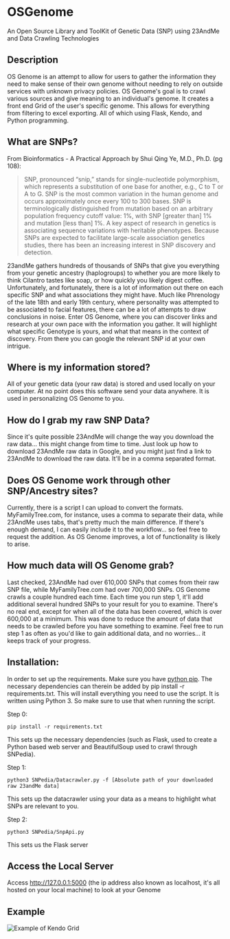 # OSGenome
An Open Source Library and ToolKit of Genetic Data (SNP) using 23AndMe and Data Crawling Technologies

## Description
OS Genome is an attempt to allow for users to gather the information they need to make sense of their own genome without needing to rely on outside services with unknown privacy policies. OS Genome's goal is to crawl various sources and give meaning to an individual's genome. It creates a front end Grid of the user's specific genome. This allows for everything from filtering to excel exporting. All of which using Flask, Kendo, and Python programming.


## What are SNPs?
From Bioinformatics - A Practical Approach by Shui Qing Ye, M.D., Ph.D. (pg 108):

>SNP, pronounced “snip,” stands for single-nucleotide polymorphism, which represents a substitution of one base for another, e.g., C to T or A to G. SNP is the most common variation in the human genome and occurs approximately once every 100 to 300 bases. SNP is terminologically distinguished from mutation based on an arbitrary population frequency cutoff value: 1%, with SNP [greater than] 1% and mutation [less than] 1%. A key aspect of research in genetics is associating sequence variations with heritable phenotypes. Because SNPs are expected to facilitate large-scale association genetics studies, there has been an increasing interest in SNP discovery and detection.

23andMe gathers hundreds of thousands of SNPs that give you everything from your genetic ancestry (haplogroups) to whether you are more likely to think Cilantro tastes like soap, or how quickly you likely digest coffee. Unfortunately, and fortunately, there is a lot of information out there on each specific SNP and what associations they might have. Much like Phrenology of the late 18th and early 19th century, where personality was attempted to be associated to facial features, there can be a lot of attempts to draw conclusions in noise. Enter OS Genome, where you can discover links and research at your own pace with the information you gather. It will highlight what specific Genotype is yours, and what that means in the context of discovery. From there you can google the relevant SNP id at your own intrigue.


## Where is my information stored?
All of your genetic data (your raw data) is stored and used locally on your computer. At no point does this software send your data anywhere. It is used in personalizing OS Genome to you.


## How do I grab my raw SNP Data?
Since it's quite possible 23AndMe will change the way you download the raw data... this might change from time to time. Just look up how to download 23AndMe raw data in Google, and you might just find a link to 23AndMe to download the raw data. It'll be in a comma separated format. 


## Does OS Genome work through other SNP/Ancestry sites?
Currently, there is a script I can upload to convert the formats. MyFamilyTree.com, for instance, uses a comma to separate their data, while 23AndMe uses tabs, that's pretty much the main difference. If there's enough demand, I can easily include it to the workflow... so feel free to request the addition. As OS Genome improves, a lot of functionality is likely to arise.


## How much data will OS Genome grab?
Last checked, 23AndMe had over 610,000 SNPs that comes from their raw SNP file, while MyFamilyTree.com had over 700,000 SNPs. OS Genome crawls a couple hundred each time. Each time you run step 1, it'll add additional several hundred SNPs to your result for you to examine. There's no real end, except for when all of the data has been covered, which is over 600,000 at a minimum. This was done to reduce the amount of data that needs to be crawled before you have something to examine. Feel free to run step 1 as often as you'd like to gain additional data, and no worries... it keeps track of your progress.


## Installation:

In order to set up the requirements. Make sure you have [python pip](https://packaging.python.org/installing/). The necessary dependencies can therein be added by pip install -r requirements.txt. This will install everything you need to use the script. It is written using Python 3. So make sure to use that when running the script.

Step 0:
```
pip install -r requirements.txt
```
This sets up the necessary dependencies (such as Flask, used to create a Python based web server and BeautifulSoup used to crawl through SNPedia).


Step 1:
```
python3 SNPedia/Datacrawler.py -f [Absolute path of your downloaded raw 23andMe data]
```
This sets up the datacrawler using your data as a means to highlight what SNPs are relevant to you. 


Step 2:
```
python3 SNPedia/SnpApi.py
```
This sets us the Flask server


## Access the Local Server
Access http://127.0.0.1:5000 (the ip address also known as localhost, it's all hosted on your local machine) to look at your Genome


## Example
![Example of Kendo Grid](https://github.com/mentatpsi/OSGenome/blob/master/images/OSGenome_mp2.png)
